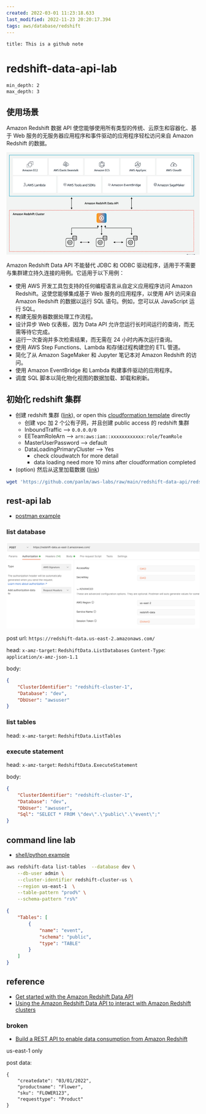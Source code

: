 ```yaml
---
created: 2022-03-01 11:23:18.633
last_modified: 2022-11-23 20:20:17.394
tags: aws/database/redshift 
---
```

```ad-attention
title: This is a github note

```
# redshift-data-api-lab
```toc
min_depth: 2
max_depth: 3
```

## 使用场景
Amazon Redshift 数据 API 使您能够使用所有类型的传统、云原生和容器化、基于 Web 服务的无服务器应用程序和事件驱动的应用程序轻松访问来自 Amazon Redshift 的数据。

![redshift-data-api-lab-2.jpeg](./redshift-data-api-lab-2.jpeg)

Amazon Redshift Data API 不能替代 JDBC 和 ODBC 驱动程序，适用于不需要与集群建立持久连接的用例。它适用于以下用例：

- 使用 AWS 开发工具包支持的任何编程语言从自定义应用程序访问 Amazon Redshift。这使您能够集成基于 Web 服务的应用程序，以使用 API 访问来自 Amazon Redshift 的数据以运行 SQL 语句。例如，您可以从 JavaScript 运行 SQL。
- 构建无服务器数据处理工作流程。
- 设计异步 Web 仪表板，因为 Data API 允许您运行长时间运行的查询，而无需等待它完成。
- 运行一次查询并多次检索结果，而无需在 24 小时内再次运行查询。
- 使用 AWS Step Functions、Lambda 和存储过程构建您的 ETL 管道。
- 简化了从 Amazon SageMaker 和 Jupyter 笔记本对 Amazon Redshift 的访问。
- 使用 Amazon EventBridge 和 Lambda 构建事件驱动的应用程序。
- 调度 SQL 脚本以简化物化视图的数据加载、卸载和刷新。

## 初始化 redshift 集群
- 创建 redshift 集群 ([link](https://catalog.us-east-1.prod.workshops.aws/workshops/9f29cdba-66c0-445e-8cbb-28a092cb5ba7/en-US/lab1#cloud-formation)), or open this [cloudformation template](./redshift-immersion.yaml) directly
    - 创建 vpc 加 2 个公有子网，并且创建 public access 的 redshift 集群
    - InboundTraffic --> `0.0.0.0/0`
    - EETeamRoleArn --> `arn:aws:iam::xxxxxxxxxxxx:role/TeamRole`
    - MasterUserPassword --> default
    - DataLoadingPrimaryCluster --> Yes 
        - check cloudwatch for more detail
        - data loading need more 10 mins after cloudformation completed
- (option) 然后从这里加载数据 ([link](https://catalog.us-east-1.prod.workshops.aws/workshops/9f29cdba-66c0-445e-8cbb-28a092cb5ba7/en-US/lab2))

```sh
wget 'https://github.com/panlm/aws-labs/raw/main/redshift-data-api/redshift-immersion.yaml'
```

## rest-api lab
- [postman example](https://github.com/aws-samples/getting-started-with-amazon-redshift-data-api/tree/main/use-cases/rest-api-with-redshift-data-api)
    
### list database
![redshift-data-api-lab-1.png](./redshift-data-api-lab-1.png)

post url: `https://redshift-data.us-east-2.amazonaws.com/`

head:
`x-amz-target`: `RedshiftData.ListDatabases`
`Content-Type`: `application/x-amz-json-1.1`

body:
```json
{
    "ClusterIdentifier": "redshift-cluster-1",
    "Database": "dev",
    "DbUser": "awsuser"
}
```
 
### list tables
head:
`x-amz-target`: `RedshiftData.ListTables`

### execute statement
head:
`x-amz-target`: `RedshiftData.ExecuteStatement`

body:
```json
{
    "ClusterIdentifier": "redshift-cluster-1",
    "Database": "dev",
    "DbUser": "awsuser",
    "Sql": "SELECT * FROM \"dev\".\"public\".\"event\";"
}
```


## command line lab
- [shell/python example](https://github.com/aws-samples/getting-started-with-amazon-redshift-data-api/tree/main/use-cases/ec2-redshift-access)

```sh
aws redshift-data list-tables  --database dev \
    --db-user admin \
    --cluster-identifier redshift-cluster-us \
    --region us-east-1  \
    --table-pattern "prod%" \
    --schema-pattern "rs%"
```

```json
{
    "Tables": [
        {
            "name": "event",
            "schema": "public",
            "type": "TABLE"
        }
    ]
}
```


## reference
- [Get started with the Amazon Redshift Data API](https://aws.amazon.com/blogs/big-data/get-started-with-the-amazon-redshift-data-api/)
- [Using the Amazon Redshift Data API to interact with Amazon Redshift clusters](https://aws.amazon.com/blogs/big-data/using-the-amazon-redshift-data-api-to-interact-with-amazon-redshift-clusters/)

### broken
- [Build a REST API to enable data consumption from Amazon Redshift](https://aws.amazon.com/blogs/big-data/build-a-rest-api-to-enable-data-consumption-from-amazon-redshift/)

us-east-1 only

post data:
```
{
    "createdate": "03/01/2022",
    "productname": "Flower",
    "sku": "FLOWER123",
    "requesttype": "Product"
}
```



